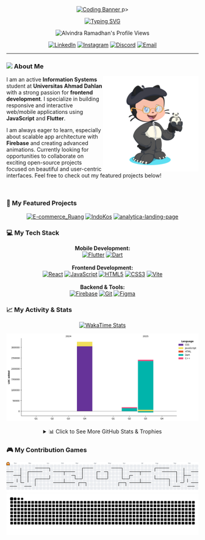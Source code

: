 <p align="center">
  <a href="https://github.com/AlvindraRamadhan">
    <img src="https://i.pinimg.com/originals/4c/de/db/4cdedb6e453e7e5a7fec5748315ff3ca.gif" alt="Coding Banner" width="850" height="230"/>
  </a>
p>
<div align="center">
  <a href="https://git.io/typing-svg">
    <img src="https://readme-typing-svg.demolab.com?font=Fira+Code&weight=600&pause=1000&color=FF449F&center=true&vCenter=true&width=435&lines=Hi+there%2C+I'm+Alvindra+Ramadhan!;A+Passionate+Frontend+Developer;Focusing+on+Flutter+%26+JavaScript" alt="Typing SVG" />
  </a>
</div>

<p align="center">
    <img src="https://komarev.com/ghpvc/?username=AlvindraRamadhan&label=Profile%20Views&color=0e75b6&style=flat-square" alt="Alvindra Ramadhan's Profile Views" />
</p>

<div align="center">
  <a href="https://linkedin.com/in/alvindra-ramadhan" target="_blank"><img src="https://img.shields.io/badge/LinkedIn-%230077B5.svg?style=for-the-badge&logo=linkedin&logoColor=white" alt="LinkedIn"/></a>
  <a href="https://instagram.com/alvindramadhann" target="_blank"><img src="https://img.shields.io/badge/Instagram-%23E4405F.svg?style=for-the-badge&logo=Instagram&logoColor=white" alt="Instagram"/></a>
  <a href="https://discord.gg/q28QhDWv" target="_blank"><img src="https://img.shields.io/badge/Discord-%237289DA.svg?style=for-the-badge&logo=discord&logoColor=white" alt="Discord"/></a>
  <a href="mailto:alvindraramadhan1210@gmail.com"><img src="https://img.shields.io/badge/Email-D14836?style=for-the-badge&logo=gmail&logoColor=white" alt="Email"/></a>
</div>

---

### <img src="https://raw.githubusercontent.com/MartinHeinz/MartinHeinz/master/wave.gif" width="30px"> About Me

<img src="https://raw.githubusercontent.com/AlvindraRamadhan/AlvindraRamadhan/main/octocat-1754428509830.png" alt="My Octocat" width="250" align="right" />

I am an active **Information Systems** student at **Universitas Ahmad Dahlan** with a strong passion for **frontend development**. I specialize in building responsive and interactive web/mobile applications using **JavaScript** and **Flutter**.

I am always eager to learn, especially about scalable app architecture with **Firebase** and creating advanced animations. Currently looking for opportunities to collaborate on exciting open-source projects focused on beautiful and user-centric interfaces. Feel free to check out my featured projects below!

<br clear="right"/>

### 🚀 My Featured Projects
<p align="center">
  <a href="https://github.com/AlvindraRamadhan/E-commerce_Ruang"><img src="https://github-readme-stats.vercel.app/api/pin/?username=AlvindraRamadhan&repo=E-commerce_Ruang&theme=neon&border_color=2e4058" alt="E-commerce_Ruang"></a>
  <a href="https://github.com/AlvindraRamadhan/IndoKos"><img src="https://github-readme-stats.vercel.app/api/pin/?username=AlvindraRamadhan&repo=IndoKos&theme=neon&border_color=2e4058" alt="IndoKos"></a>
  <a href="https://github.com/AlvindraRamadhan/analytica-landing-page"><img src="https://github-readme-stats.vercel.app/api/pin/?username=AlvindraRamadhan&repo=analytica-landing-page&theme=neon&border_color=2e4058" alt="analytica-landing-page"></a>
</p>

### 💻 My Tech Stack
<p align="center">
  <strong>Mobile Development:</strong><br>
  <a href="#"><img src="https://img.shields.io/badge/Flutter-%2302569B.svg?style=for-the-badge&logo=Flutter&logoColor=white" alt="Flutter"></a>
  <a href="#"><img src="https://img.shields.io/badge/dart-%230175C2.svg?style=for-the-badge&logo=dart&logoColor=white" alt="Dart"></a>
  <br><br>
  <strong>Frontend Development:</strong><br>
  <a href="#"><img src="https://img.shields.io/badge/react-%2320232a.svg?style=for-the-badge&logo=react&logoColor=%2361DAFB" alt="React"></a>
  <a href="#"><img src="https://img.shields.io/badge/javascript-%23323330.svg?style=for-the-badge&logo=javascript&logoColor=%23F7DF1E" alt="JavaScript"></a>
  <a href="#"><img src="https://img.shields.io/badge/html5-%23E34F26.svg?style=for-the-badge&logo=html5&logoColor=white" alt="HTML5"></a>
  <a href="#"><img src="https://img.shields.io/badge/css3-%231572B6.svg?style=for-the-badge&logo=css3&logoColor=white" alt="CSS3"></a>
  <a href="#"><img src="https://img.shields.io/badge/vite-%23646CFF.svg?style=for-the-badge&logo=vite&logoColor=white" alt="Vite"></a>
  <br><br>
  <strong>Backend & Tools:</strong><br>
  <a href="#"><img src="https://img.shields.io/badge/firebase-a08021?style=for-the-badge&logo=firebase&logoColor=ffcd34" alt="Firebase"></a>
  <a href="#"><img src="https://img.shields.io/badge/git-%23F05033.svg?style=for-the-badge&logo=git&logoColor=white" alt="Git"></a>
  <a href="#"><img src="https://img.shields.io/badge/figma-%23F24E1E.svg?style=for-the-badge&logo=figma&logoColor=white" alt="Figma"></a>
</p>

### 📈 My Activity & Stats

<p align="center">
  <a href="https://github.com/anmol098/waka-readme-stats"><img src="https://waka-readme-stats.vercel.app/api?username=AlvindraRamadhan&theme=neon&layout=compact&hide_border=true" alt="WakaTime Stats"></a>
</p>

<p align="center">
  <img src="https://raw.githubusercontent.com/AlvindraRamadhan/AlvindraRamadhan/main/assets/bar_graph.png" alt="Lines of Code Graph">
</p>

<details align="center">
  <summary>📊 Click to See More GitHub Stats & Trophies</summary>
  <br>
  <table width="100%">
    <tr align="center">
      <td width="50%"><img src="https://github-readme-stats.vercel.app/api?username=AlvindraRamadhan&theme=neon&hide_border=false&include_all_commits=true&count_private=false" alt="Alvindra's GitHub Stats" /></td>
      <td width="50%"><img src="https://github-readme-stats.vercel.app/api/top-langs/?username=AlvindraRamadhan&theme=neon&hide_border=false&include_all_commits=true&count_private=false&layout=compact" alt="Top Languages" /></td>
    </tr>
    <tr align="center">
      <td width="50%"><img src="https://nirzak-streak-stats.vercel.app/?user=AlvindraRamadhan&theme=neon&hide_border=false" alt="GitHub Streak" /></td>
      <td width="50%"><img src="https://github-contributor-stats.vercel.app/api?username=AlvindraRamadhan&limit=5&theme=neon&combine_all_yearly_contributions=true" alt="Top Contributed Repo" /></td>
    </tr>
  </table>
  <br>
  <p align="center">
    <img src="https://github-profile-trophy.vercel.app/?username=AlvindraRamadhan&theme=radical&no-frame=false&no-bg=true&margin-w=4" alt="GitHub Trophies" />
  </p>
</details>

### 🎮 My Contribution Games
<div align="center">
  <picture>
    <source media="(prefers-color-scheme: dark)" srcset="https://raw.githubusercontent.com/AlvindraRamadhan/AlvindraRamadhan/output/pacman-contribution-graph-dark.svg">
    <source media="(prefers-color-scheme: light)" srcset="https://raw.githubusercontent.com/AlvindraRamadhan/AlvindraRamadhan/output/pacman-contribution-graph.svg">
    <img alt="Pacman Contribution Graph" src="https://raw.githubusercontent.com/AlvindraRamadhan/AlvindraRamadhan/output/pacman-contribution-graph.svg">
  </picture>
  <br>
  <img src="https://raw.githubusercontent.com/AlvindraRamadhan/AlvindraRamadhan/output/snake.svg" alt="Snake Contribution Graph" />
</div>
